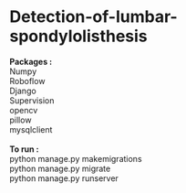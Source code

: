 # Detection-of-lumbar-spondylolisthesis
**Packages :**
<br>
  Numpy<br>
  Roboflow<br>
  Django<br>
  Supervision<br>
  opencv<br>
  pillow<br>
  mysqlclient<br>
  <br>
**To run :**<br>
python manage.py makemigrations<br>
python manage.py migrate<br>
python manage.py runserver<br>
